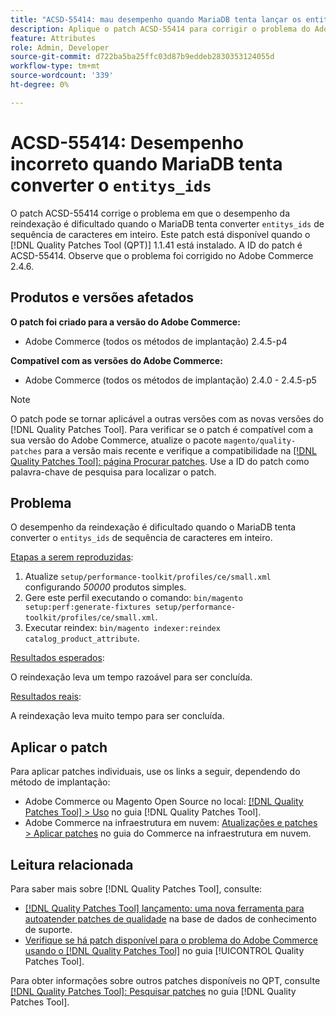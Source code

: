 ```yaml
---
title: "ACSD-55414: mau desempenho quando MariaDB tenta lançar os entitys_ids"
description: Aplique o patch ACSD-55414 para corrigir o problema do Adobe Commerce quando o MariaDB tenta converter "entitys_ids" de sequência de caracteres em número inteiro, isso dificulta o desempenho da reindexação.
feature: Attributes
role: Admin, Developer
source-git-commit: d722ba5ba25ffc03d87b9eddeb2830353124055d
workflow-type: tm+mt
source-wordcount: '339'
ht-degree: 0%

---
```


# ACSD-55414: Desempenho incorreto quando MariaDB tenta converter o `entitys_ids`

O patch ACSD-55414 corrige o problema em que o desempenho da reindexação é dificultado quando o MariaDB tenta converter `entitys_ids` de sequência de caracteres em inteiro. Este patch está disponível quando o [!DNL Quality Patches Tool (QPT)] 1.1.41 está instalado. A ID do patch é ACSD-55414. Observe que o problema foi corrigido no Adobe Commerce 2.4.6.

## Produtos e versões afetados

**O patch foi criado para a versão do Adobe Commerce:**

* Adobe Commerce (todos os métodos de implantação) 2.4.5-p4

**Compatível com as versões do Adobe Commerce:**

* Adobe Commerce (todos os métodos de implantação) 2.4.0 - 2.4.5-p5

>[!NOTE]
>
>O patch pode se tornar aplicável a outras versões com as novas versões do [!DNL Quality Patches Tool]. Para verificar se o patch é compatível com a sua versão do Adobe Commerce, atualize o pacote `magento/quality-patches` para a versão mais recente e verifique a compatibilidade na [[!DNL Quality Patches Tool]: página Procurar patches](https://experienceleague.adobe.com/tools/commerce-quality-patches/index.html). Use a ID do patch como palavra-chave de pesquisa para localizar o patch.

## Problema

O desempenho da reindexação é dificultado quando o MariaDB tenta converter o `entitys_ids` de sequência de caracteres em inteiro.

<u>Etapas a serem reproduzidas</u>:

1. Atualize `setup/performance-toolkit/profiles/ce/small.xml` configurando *50000* produtos simples.
1. Gere este perfil executando o comando: `bin/magento setup:perf:generate-fixtures setup/performance-toolkit/profiles/ce/small.xml`.
1. Executar reindex: `bin/magento indexer:reindex catalog_product_attribute`.

<u>Resultados esperados</u>:

O reindexação leva um tempo razoável para ser concluída.

<u>Resultados reais</u>:

A reindexação leva muito tempo para ser concluída.

## Aplicar o patch

Para aplicar patches individuais, use os links a seguir, dependendo do método de implantação:

* Adobe Commerce ou Magento Open Source no local: [[!DNL Quality Patches Tool] > Uso](https://experienceleague.adobe.com/docs/commerce-operations/tools/quality-patches-tool/usage.html) no guia [!DNL Quality Patches Tool].
* Adobe Commerce na infraestrutura em nuvem: [Atualizações e patches > Aplicar patches](https://experienceleague.adobe.com/docs/commerce-cloud-service/user-guide/develop/upgrade/apply-patches.html) no guia do Commerce na infraestrutura em nuvem.

## Leitura relacionada

Para saber mais sobre [!DNL Quality Patches Tool], consulte:

* [[!DNL Quality Patches Tool] lançamento: uma nova ferramenta para autoatender patches de qualidade](https://experienceleague.adobe.com/en/docs/commerce-knowledge-base/kb/announcements/commerce-announcements/magento-quality-patches-released-new-tool-to-self-serve-quality-patches) na base de dados de conhecimento de suporte.
* [Verifique se há patch disponível para o problema do Adobe Commerce usando o  [!DNL Quality Patches Tool]](/help/tools/quality-patches-tool/patches-available-in-qpt/check-patch-for-magento-issue-with-magento-quality-patches.md) no guia [!UICONTROL Quality Patches Tool].


Para obter informações sobre outros patches disponíveis no QPT, consulte [[!DNL Quality Patches Tool]: Pesquisar patches](https://experienceleague.adobe.com/tools/commerce-quality-patches/index.html) no guia [!DNL Quality Patches Tool].
